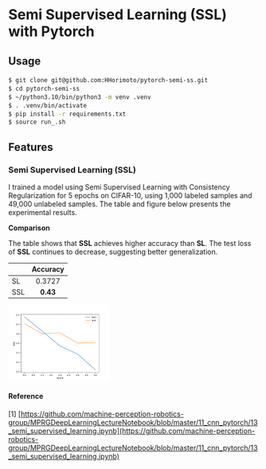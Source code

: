 # Semi Supervised Learning (SSL) with Pytorch

## Usage

```bash
$ git clone git@github.com:HHorimoto/pytorch-semi-ss.git
$ cd pytorch-semi-ss
$ ~/python3.10/bin/python3 -m venv .venv
$ . .venv/bin/activate
$ pip install -r requirements.txt
$ source run_.sh
```

## Features

### Semi Supervised Learning (SSL)
I trained a model using Semi Supervised Learning with Consistency Regularization for 5 epochs on CIFAR-10, using 1,000 labeled samples and 49,000 unlabeled samples.
The table and figure below presents the experimental results.

**Comparison**

The table shows that **SSL** achieves higher accuracy than **SL**.
The test loss of **SSL** continues to decrease, suggesting better generalization.

|     | Accuracy |
| --- | :------: |
| SL  |  0.3727  |
| SSL | **0.43** |


<img src="./media/ssl-loss.png" width="40%">

#### Reference
[1] [https://github.com/machine-perception-robotics-group/MPRGDeepLearningLectureNotebook/blob/master/11_cnn_pytorch/13_semi_supervised_learning.ipynb](https://github.com/machine-perception-robotics-group/MPRGDeepLearningLectureNotebook/blob/master/11_cnn_pytorch/13_semi_supervised_learning.ipynb)